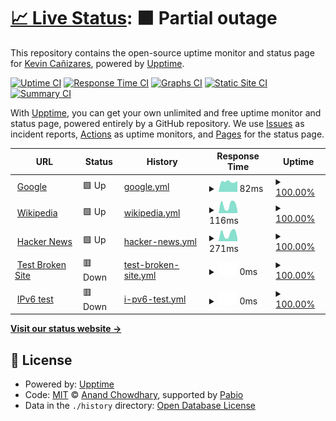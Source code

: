 # [📈 Live Status](https://Linkzzx.github.io/monitoreo): <!--live status--> **🟧 Partial outage**

This repository contains the open-source uptime monitor and status page for [Kevin Cañizares](https://Linkzzx.github.io/monitoreo), powered by [Upptime](https://github.com/upptime/upptime).

[![Uptime CI](https://github.com/Linkzzx/monitoreo/workflows/Uptime%20CI/badge.svg)](https://github.com/Linkzzx/monitoreo/actions?query=workflow%3A%22Uptime+CI%22)
[![Response Time CI](https://github.com/Linkzzx/monitoreo/workflows/Response%20Time%20CI/badge.svg)](https://github.com/Linkzzx/monitoreo/actions?query=workflow%3A%22Response+Time+CI%22)
[![Graphs CI](https://github.com/Linkzzx/monitoreo/workflows/Graphs%20CI/badge.svg)](https://github.com/Linkzzx/monitoreo/actions?query=workflow%3A%22Graphs+CI%22)
[![Static Site CI](https://github.com/Linkzzx/monitoreo/workflows/Static%20Site%20CI/badge.svg)](https://github.com/Linkzzx/monitoreo/actions?query=workflow%3A%22Static+Site+CI%22)
[![Summary CI](https://github.com/Linkzzx/monitoreo/workflows/Summary%20CI/badge.svg)](https://github.com/Linkzzx/monitoreo/actions?query=workflow%3A%22Summary+CI%22)

With [Upptime](https://upptime.js.org), you can get your own unlimited and free uptime monitor and status page, powered entirely by a GitHub repository. We use [Issues](https://github.com/Linkzzx/monitoreo/issues) as incident reports, [Actions](https://github.com/Linkzzx/monitoreo/actions) as uptime monitors, and [Pages](https://Linkzzx.github.io/monitoreo) for the status page.

<!--start: status pages-->
<!-- This summary is generated by Upptime (https://github.com/upptime/upptime) -->
<!-- Do not edit this manually, your changes will be overwritten -->
<!-- prettier-ignore -->
| URL | Status | History | Response Time | Uptime |
| --- | ------ | ------- | ------------- | ------ |
| <img alt="" src="https://icons.duckduckgo.com/ip3/www.google.com.ico" height="13"> [Google](https://www.google.com) | 🟩 Up | [google.yml](https://github.com/Linkzzx/monitoreo/commits/HEAD/history/google.yml) | <details><summary><img alt="Response time graph" src="./graphs/google/response-time-week.png" height="20"> 82ms</summary><br><a href="https://Linkzzx.github.io/monitoreo/history/google"><img alt="Response time 82" src="https://img.shields.io/endpoint?url=https%3A%2F%2Fraw.githubusercontent.com%2FLinkzzx%2Fmonitoreo%2FHEAD%2Fapi%2Fgoogle%2Fresponse-time.json"></a><br><a href="https://Linkzzx.github.io/monitoreo/history/google"><img alt="24-hour response time 89" src="https://img.shields.io/endpoint?url=https%3A%2F%2Fraw.githubusercontent.com%2FLinkzzx%2Fmonitoreo%2FHEAD%2Fapi%2Fgoogle%2Fresponse-time-day.json"></a><br><a href="https://Linkzzx.github.io/monitoreo/history/google"><img alt="7-day response time 82" src="https://img.shields.io/endpoint?url=https%3A%2F%2Fraw.githubusercontent.com%2FLinkzzx%2Fmonitoreo%2FHEAD%2Fapi%2Fgoogle%2Fresponse-time-week.json"></a><br><a href="https://Linkzzx.github.io/monitoreo/history/google"><img alt="30-day response time 82" src="https://img.shields.io/endpoint?url=https%3A%2F%2Fraw.githubusercontent.com%2FLinkzzx%2Fmonitoreo%2FHEAD%2Fapi%2Fgoogle%2Fresponse-time-month.json"></a><br><a href="https://Linkzzx.github.io/monitoreo/history/google"><img alt="1-year response time 82" src="https://img.shields.io/endpoint?url=https%3A%2F%2Fraw.githubusercontent.com%2FLinkzzx%2Fmonitoreo%2FHEAD%2Fapi%2Fgoogle%2Fresponse-time-year.json"></a></details> | <details><summary><a href="https://Linkzzx.github.io/monitoreo/history/google">100.00%</a></summary><a href="https://Linkzzx.github.io/monitoreo/history/google"><img alt="All-time uptime 100.00%" src="https://img.shields.io/endpoint?url=https%3A%2F%2Fraw.githubusercontent.com%2FLinkzzx%2Fmonitoreo%2FHEAD%2Fapi%2Fgoogle%2Fuptime.json"></a><br><a href="https://Linkzzx.github.io/monitoreo/history/google"><img alt="24-hour uptime 100.00%" src="https://img.shields.io/endpoint?url=https%3A%2F%2Fraw.githubusercontent.com%2FLinkzzx%2Fmonitoreo%2FHEAD%2Fapi%2Fgoogle%2Fuptime-day.json"></a><br><a href="https://Linkzzx.github.io/monitoreo/history/google"><img alt="7-day uptime 100.00%" src="https://img.shields.io/endpoint?url=https%3A%2F%2Fraw.githubusercontent.com%2FLinkzzx%2Fmonitoreo%2FHEAD%2Fapi%2Fgoogle%2Fuptime-week.json"></a><br><a href="https://Linkzzx.github.io/monitoreo/history/google"><img alt="30-day uptime 100.00%" src="https://img.shields.io/endpoint?url=https%3A%2F%2Fraw.githubusercontent.com%2FLinkzzx%2Fmonitoreo%2FHEAD%2Fapi%2Fgoogle%2Fuptime-month.json"></a><br><a href="https://Linkzzx.github.io/monitoreo/history/google"><img alt="1-year uptime 100.00%" src="https://img.shields.io/endpoint?url=https%3A%2F%2Fraw.githubusercontent.com%2FLinkzzx%2Fmonitoreo%2FHEAD%2Fapi%2Fgoogle%2Fuptime-year.json"></a></details>
| <img alt="" src="https://icons.duckduckgo.com/ip3/en.wikipedia.org.ico" height="13"> [Wikipedia](https://en.wikipedia.org) | 🟩 Up | [wikipedia.yml](https://github.com/Linkzzx/monitoreo/commits/HEAD/history/wikipedia.yml) | <details><summary><img alt="Response time graph" src="./graphs/wikipedia/response-time-week.png" height="20"> 116ms</summary><br><a href="https://Linkzzx.github.io/monitoreo/history/wikipedia"><img alt="Response time 116" src="https://img.shields.io/endpoint?url=https%3A%2F%2Fraw.githubusercontent.com%2FLinkzzx%2Fmonitoreo%2FHEAD%2Fapi%2Fwikipedia%2Fresponse-time.json"></a><br><a href="https://Linkzzx.github.io/monitoreo/history/wikipedia"><img alt="24-hour response time 174" src="https://img.shields.io/endpoint?url=https%3A%2F%2Fraw.githubusercontent.com%2FLinkzzx%2Fmonitoreo%2FHEAD%2Fapi%2Fwikipedia%2Fresponse-time-day.json"></a><br><a href="https://Linkzzx.github.io/monitoreo/history/wikipedia"><img alt="7-day response time 116" src="https://img.shields.io/endpoint?url=https%3A%2F%2Fraw.githubusercontent.com%2FLinkzzx%2Fmonitoreo%2FHEAD%2Fapi%2Fwikipedia%2Fresponse-time-week.json"></a><br><a href="https://Linkzzx.github.io/monitoreo/history/wikipedia"><img alt="30-day response time 116" src="https://img.shields.io/endpoint?url=https%3A%2F%2Fraw.githubusercontent.com%2FLinkzzx%2Fmonitoreo%2FHEAD%2Fapi%2Fwikipedia%2Fresponse-time-month.json"></a><br><a href="https://Linkzzx.github.io/monitoreo/history/wikipedia"><img alt="1-year response time 116" src="https://img.shields.io/endpoint?url=https%3A%2F%2Fraw.githubusercontent.com%2FLinkzzx%2Fmonitoreo%2FHEAD%2Fapi%2Fwikipedia%2Fresponse-time-year.json"></a></details> | <details><summary><a href="https://Linkzzx.github.io/monitoreo/history/wikipedia">100.00%</a></summary><a href="https://Linkzzx.github.io/monitoreo/history/wikipedia"><img alt="All-time uptime 100.00%" src="https://img.shields.io/endpoint?url=https%3A%2F%2Fraw.githubusercontent.com%2FLinkzzx%2Fmonitoreo%2FHEAD%2Fapi%2Fwikipedia%2Fuptime.json"></a><br><a href="https://Linkzzx.github.io/monitoreo/history/wikipedia"><img alt="24-hour uptime 100.00%" src="https://img.shields.io/endpoint?url=https%3A%2F%2Fraw.githubusercontent.com%2FLinkzzx%2Fmonitoreo%2FHEAD%2Fapi%2Fwikipedia%2Fuptime-day.json"></a><br><a href="https://Linkzzx.github.io/monitoreo/history/wikipedia"><img alt="7-day uptime 100.00%" src="https://img.shields.io/endpoint?url=https%3A%2F%2Fraw.githubusercontent.com%2FLinkzzx%2Fmonitoreo%2FHEAD%2Fapi%2Fwikipedia%2Fuptime-week.json"></a><br><a href="https://Linkzzx.github.io/monitoreo/history/wikipedia"><img alt="30-day uptime 100.00%" src="https://img.shields.io/endpoint?url=https%3A%2F%2Fraw.githubusercontent.com%2FLinkzzx%2Fmonitoreo%2FHEAD%2Fapi%2Fwikipedia%2Fuptime-month.json"></a><br><a href="https://Linkzzx.github.io/monitoreo/history/wikipedia"><img alt="1-year uptime 100.00%" src="https://img.shields.io/endpoint?url=https%3A%2F%2Fraw.githubusercontent.com%2FLinkzzx%2Fmonitoreo%2FHEAD%2Fapi%2Fwikipedia%2Fuptime-year.json"></a></details>
| <img alt="" src="https://icons.duckduckgo.com/ip3/news.ycombinator.com.ico" height="13"> [Hacker News](https://news.ycombinator.com) | 🟩 Up | [hacker-news.yml](https://github.com/Linkzzx/monitoreo/commits/HEAD/history/hacker-news.yml) | <details><summary><img alt="Response time graph" src="./graphs/hacker-news/response-time-week.png" height="20"> 271ms</summary><br><a href="https://Linkzzx.github.io/monitoreo/history/hacker-news"><img alt="Response time 271" src="https://img.shields.io/endpoint?url=https%3A%2F%2Fraw.githubusercontent.com%2FLinkzzx%2Fmonitoreo%2FHEAD%2Fapi%2Fhacker-news%2Fresponse-time.json"></a><br><a href="https://Linkzzx.github.io/monitoreo/history/hacker-news"><img alt="24-hour response time 358" src="https://img.shields.io/endpoint?url=https%3A%2F%2Fraw.githubusercontent.com%2FLinkzzx%2Fmonitoreo%2FHEAD%2Fapi%2Fhacker-news%2Fresponse-time-day.json"></a><br><a href="https://Linkzzx.github.io/monitoreo/history/hacker-news"><img alt="7-day response time 271" src="https://img.shields.io/endpoint?url=https%3A%2F%2Fraw.githubusercontent.com%2FLinkzzx%2Fmonitoreo%2FHEAD%2Fapi%2Fhacker-news%2Fresponse-time-week.json"></a><br><a href="https://Linkzzx.github.io/monitoreo/history/hacker-news"><img alt="30-day response time 271" src="https://img.shields.io/endpoint?url=https%3A%2F%2Fraw.githubusercontent.com%2FLinkzzx%2Fmonitoreo%2FHEAD%2Fapi%2Fhacker-news%2Fresponse-time-month.json"></a><br><a href="https://Linkzzx.github.io/monitoreo/history/hacker-news"><img alt="1-year response time 271" src="https://img.shields.io/endpoint?url=https%3A%2F%2Fraw.githubusercontent.com%2FLinkzzx%2Fmonitoreo%2FHEAD%2Fapi%2Fhacker-news%2Fresponse-time-year.json"></a></details> | <details><summary><a href="https://Linkzzx.github.io/monitoreo/history/hacker-news">100.00%</a></summary><a href="https://Linkzzx.github.io/monitoreo/history/hacker-news"><img alt="All-time uptime 100.00%" src="https://img.shields.io/endpoint?url=https%3A%2F%2Fraw.githubusercontent.com%2FLinkzzx%2Fmonitoreo%2FHEAD%2Fapi%2Fhacker-news%2Fuptime.json"></a><br><a href="https://Linkzzx.github.io/monitoreo/history/hacker-news"><img alt="24-hour uptime 100.00%" src="https://img.shields.io/endpoint?url=https%3A%2F%2Fraw.githubusercontent.com%2FLinkzzx%2Fmonitoreo%2FHEAD%2Fapi%2Fhacker-news%2Fuptime-day.json"></a><br><a href="https://Linkzzx.github.io/monitoreo/history/hacker-news"><img alt="7-day uptime 100.00%" src="https://img.shields.io/endpoint?url=https%3A%2F%2Fraw.githubusercontent.com%2FLinkzzx%2Fmonitoreo%2FHEAD%2Fapi%2Fhacker-news%2Fuptime-week.json"></a><br><a href="https://Linkzzx.github.io/monitoreo/history/hacker-news"><img alt="30-day uptime 100.00%" src="https://img.shields.io/endpoint?url=https%3A%2F%2Fraw.githubusercontent.com%2FLinkzzx%2Fmonitoreo%2FHEAD%2Fapi%2Fhacker-news%2Fuptime-month.json"></a><br><a href="https://Linkzzx.github.io/monitoreo/history/hacker-news"><img alt="1-year uptime 100.00%" src="https://img.shields.io/endpoint?url=https%3A%2F%2Fraw.githubusercontent.com%2FLinkzzx%2Fmonitoreo%2FHEAD%2Fapi%2Fhacker-news%2Fuptime-year.json"></a></details>
| <img alt="" src="https://icons.duckduckgo.com/ip3/thissitedoesnotexist.koj.co.ico" height="13"> [Test Broken Site](https://thissitedoesnotexist.koj.co) | 🟥 Down | [test-broken-site.yml](https://github.com/Linkzzx/monitoreo/commits/HEAD/history/test-broken-site.yml) | <details><summary><img alt="Response time graph" src="./graphs/test-broken-site/response-time-week.png" height="20"> 0ms</summary><br><a href="https://Linkzzx.github.io/monitoreo/history/test-broken-site"><img alt="Response time 0" src="https://img.shields.io/endpoint?url=https%3A%2F%2Fraw.githubusercontent.com%2FLinkzzx%2Fmonitoreo%2FHEAD%2Fapi%2Ftest-broken-site%2Fresponse-time.json"></a><br><a href="https://Linkzzx.github.io/monitoreo/history/test-broken-site"><img alt="24-hour response time 0" src="https://img.shields.io/endpoint?url=https%3A%2F%2Fraw.githubusercontent.com%2FLinkzzx%2Fmonitoreo%2FHEAD%2Fapi%2Ftest-broken-site%2Fresponse-time-day.json"></a><br><a href="https://Linkzzx.github.io/monitoreo/history/test-broken-site"><img alt="7-day response time 0" src="https://img.shields.io/endpoint?url=https%3A%2F%2Fraw.githubusercontent.com%2FLinkzzx%2Fmonitoreo%2FHEAD%2Fapi%2Ftest-broken-site%2Fresponse-time-week.json"></a><br><a href="https://Linkzzx.github.io/monitoreo/history/test-broken-site"><img alt="30-day response time 0" src="https://img.shields.io/endpoint?url=https%3A%2F%2Fraw.githubusercontent.com%2FLinkzzx%2Fmonitoreo%2FHEAD%2Fapi%2Ftest-broken-site%2Fresponse-time-month.json"></a><br><a href="https://Linkzzx.github.io/monitoreo/history/test-broken-site"><img alt="1-year response time 0" src="https://img.shields.io/endpoint?url=https%3A%2F%2Fraw.githubusercontent.com%2FLinkzzx%2Fmonitoreo%2FHEAD%2Fapi%2Ftest-broken-site%2Fresponse-time-year.json"></a></details> | <details><summary><a href="https://Linkzzx.github.io/monitoreo/history/test-broken-site">100.00%</a></summary><a href="https://Linkzzx.github.io/monitoreo/history/test-broken-site"><img alt="All-time uptime 100.00%" src="https://img.shields.io/endpoint?url=https%3A%2F%2Fraw.githubusercontent.com%2FLinkzzx%2Fmonitoreo%2FHEAD%2Fapi%2Ftest-broken-site%2Fuptime.json"></a><br><a href="https://Linkzzx.github.io/monitoreo/history/test-broken-site"><img alt="24-hour uptime 100.00%" src="https://img.shields.io/endpoint?url=https%3A%2F%2Fraw.githubusercontent.com%2FLinkzzx%2Fmonitoreo%2FHEAD%2Fapi%2Ftest-broken-site%2Fuptime-day.json"></a><br><a href="https://Linkzzx.github.io/monitoreo/history/test-broken-site"><img alt="7-day uptime 100.00%" src="https://img.shields.io/endpoint?url=https%3A%2F%2Fraw.githubusercontent.com%2FLinkzzx%2Fmonitoreo%2FHEAD%2Fapi%2Ftest-broken-site%2Fuptime-week.json"></a><br><a href="https://Linkzzx.github.io/monitoreo/history/test-broken-site"><img alt="30-day uptime 100.00%" src="https://img.shields.io/endpoint?url=https%3A%2F%2Fraw.githubusercontent.com%2FLinkzzx%2Fmonitoreo%2FHEAD%2Fapi%2Ftest-broken-site%2Fuptime-month.json"></a><br><a href="https://Linkzzx.github.io/monitoreo/history/test-broken-site"><img alt="1-year uptime 100.00%" src="https://img.shields.io/endpoint?url=https%3A%2F%2Fraw.githubusercontent.com%2FLinkzzx%2Fmonitoreo%2FHEAD%2Fapi%2Ftest-broken-site%2Fuptime-year.json"></a></details>
| <img alt="" src="https://icons.duckduckgo.com/ip3/null.ico" height="13"> [IPv6 test](forwardemail.net) | 🟥 Down | [i-pv6-test.yml](https://github.com/Linkzzx/monitoreo/commits/HEAD/history/i-pv6-test.yml) | <details><summary><img alt="Response time graph" src="./graphs/i-pv6-test/response-time-week.png" height="20"> 0ms</summary><br><a href="https://Linkzzx.github.io/monitoreo/history/i-pv6-test"><img alt="Response time 0" src="https://img.shields.io/endpoint?url=https%3A%2F%2Fraw.githubusercontent.com%2FLinkzzx%2Fmonitoreo%2FHEAD%2Fapi%2Fi-pv6-test%2Fresponse-time.json"></a><br><a href="https://Linkzzx.github.io/monitoreo/history/i-pv6-test"><img alt="24-hour response time 0" src="https://img.shields.io/endpoint?url=https%3A%2F%2Fraw.githubusercontent.com%2FLinkzzx%2Fmonitoreo%2FHEAD%2Fapi%2Fi-pv6-test%2Fresponse-time-day.json"></a><br><a href="https://Linkzzx.github.io/monitoreo/history/i-pv6-test"><img alt="7-day response time 0" src="https://img.shields.io/endpoint?url=https%3A%2F%2Fraw.githubusercontent.com%2FLinkzzx%2Fmonitoreo%2FHEAD%2Fapi%2Fi-pv6-test%2Fresponse-time-week.json"></a><br><a href="https://Linkzzx.github.io/monitoreo/history/i-pv6-test"><img alt="30-day response time 0" src="https://img.shields.io/endpoint?url=https%3A%2F%2Fraw.githubusercontent.com%2FLinkzzx%2Fmonitoreo%2FHEAD%2Fapi%2Fi-pv6-test%2Fresponse-time-month.json"></a><br><a href="https://Linkzzx.github.io/monitoreo/history/i-pv6-test"><img alt="1-year response time 0" src="https://img.shields.io/endpoint?url=https%3A%2F%2Fraw.githubusercontent.com%2FLinkzzx%2Fmonitoreo%2FHEAD%2Fapi%2Fi-pv6-test%2Fresponse-time-year.json"></a></details> | <details><summary><a href="https://Linkzzx.github.io/monitoreo/history/i-pv6-test">100.00%</a></summary><a href="https://Linkzzx.github.io/monitoreo/history/i-pv6-test"><img alt="All-time uptime 100.00%" src="https://img.shields.io/endpoint?url=https%3A%2F%2Fraw.githubusercontent.com%2FLinkzzx%2Fmonitoreo%2FHEAD%2Fapi%2Fi-pv6-test%2Fuptime.json"></a><br><a href="https://Linkzzx.github.io/monitoreo/history/i-pv6-test"><img alt="24-hour uptime 100.00%" src="https://img.shields.io/endpoint?url=https%3A%2F%2Fraw.githubusercontent.com%2FLinkzzx%2Fmonitoreo%2FHEAD%2Fapi%2Fi-pv6-test%2Fuptime-day.json"></a><br><a href="https://Linkzzx.github.io/monitoreo/history/i-pv6-test"><img alt="7-day uptime 100.00%" src="https://img.shields.io/endpoint?url=https%3A%2F%2Fraw.githubusercontent.com%2FLinkzzx%2Fmonitoreo%2FHEAD%2Fapi%2Fi-pv6-test%2Fuptime-week.json"></a><br><a href="https://Linkzzx.github.io/monitoreo/history/i-pv6-test"><img alt="30-day uptime 100.00%" src="https://img.shields.io/endpoint?url=https%3A%2F%2Fraw.githubusercontent.com%2FLinkzzx%2Fmonitoreo%2FHEAD%2Fapi%2Fi-pv6-test%2Fuptime-month.json"></a><br><a href="https://Linkzzx.github.io/monitoreo/history/i-pv6-test"><img alt="1-year uptime 100.00%" src="https://img.shields.io/endpoint?url=https%3A%2F%2Fraw.githubusercontent.com%2FLinkzzx%2Fmonitoreo%2FHEAD%2Fapi%2Fi-pv6-test%2Fuptime-year.json"></a></details>

<!--end: status pages-->

[**Visit our status website →**](https://Linkzzx.github.io/monitoreo)

## 📄 License

- Powered by: [Upptime](https://github.com/upptime/upptime)
- Code: [MIT](./LICENSE) © [Anand Chowdhary](https://anandchowdhary.com), supported by [Pabio](https://pabio.com)
- Data in the `./history` directory: [Open Database License](https://opendatacommons.org/licenses/odbl/1-0/)

